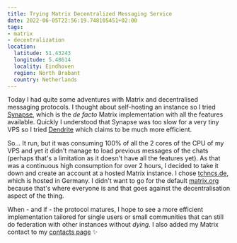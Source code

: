 ```yaml
---
title: Trying Matrix Decentralized Messaging Service
date: 2022-06-05T22:56:19.748105451+02:00
tags:
- matrix
- decentralization
location:
  latitude: 51.43243
  longitude: 5.48614
  locality: Eindhoven
  region: North Brabant
  country: Netherlands
---
```


Today I had quite some adventures with Matrix and decentralised messaging protocols. I thought about self-hosting an instance so I tried [Synapse](https://github.com/matrix-org/synapse), which is the _de facto_ Matrix implementation with all the features available. Quickly I understood that Synapse was too slow for a very tiny VPS so I tried [Dendrite](https://github.com/matrix-org/dendrite) which claims to be much more efficient.

So... It run, but it was consuming 100% of all the 2 cores of the CPU of my VPS and yet it didn't manage to load previous messages of the chats (perhaps that's a limitation as it doesn't have all the features yet). As that was a continuous high consumption for over 2 hours, I decided to take it down and create an account at a hosted Matrix instance. I chose [tchncs.de](https://tchncs.de/), which is hosted in Germany. I didn't want to go for the default [matrix.org](https://matrix.org) because that's where everyone is and that goes against the decentralisation aspect of the thing.

When - and if - the protocol matures, I hope to see a more efficient implementation tailored for single users or small communities that can still do federation with other instances without _dying_. I also added my Matrix contact to my [contacts page](/contact) ✨
